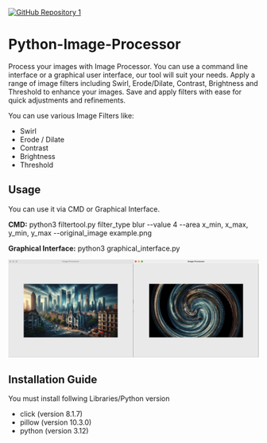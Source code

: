 [![GitHub Repository 1](https://img.shields.io/badge/GitHub-Explore%20the%20Code-blue?logo=github)](https://github.com/NoahMeissner/Python-Image-Processor/tree/main/Source_Code)

# Python-Image-Processor
Process your images with Image Processor. You can use a command line interface or a graphical user interface, our tool will suit your needs.
Apply a range of image filters including Swirl, Erode/Dilate, Contrast, Brightness and Threshold to enhance your images. Save and apply filters with ease for quick adjustments and refinements.

You can use various Image Filters like:
- Swirl
- Erode / Dilate
- Contrast
- Brightness
- Threshold

## Usage
You can use it via CMD or Graphical Interface.

**CMD:**
python3 filtertool.py filter_type blur --value 4 --area x_min, x_max, y_min, y_max --original_image example.png


**Graphical Interface:**
python3 graphical_interface.py

<img src="Filter_image.jpg">


## Installation Guide
You must install follwing Libraries/Python version
- click (version 8.1.7)
- pillow (version 10.3.0)
- python (version 3.12)
